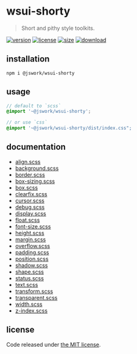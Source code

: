 # wsui-shorty
> Short and pithy style toolkits.

[![version][version-image]][version-url]
[![license][license-image]][license-url]
[![size][size-image]][size-url]
[![download][download-image]][download-url]

## installation
```shell
npm i @jswork/wsui-shorty
```

## usage
```scss
// default to `scss`
@import '~@jswork/wsui-shorty';

// or use `css`
@import '~@jswork/wsui-shorty/dist/index.css";
```

## documentation
- [align.scss](./documentation/align.scss.md)
- [background.scss](./documentation/background.scss.md)
- [border.scss](./documentation/border.scss.md)
- [box-sizing.scss](./documentation/box-sizing.scss.md)
- [box.scss](./documentation/box.scss.md)
- [clearfix.scss](./documentation/clearfix.scss.md)
- [cursor.scss](./documentation/cursor.scss.md)
- [debug.scss](./documentation/debug.scss.md)
- [display.scss](./documentation/display.scss.md)
- [float.scss](./documentation/float.scss.md)
- [font-size.scss](./documentation/font-size.scss.md)
- [height.scss](./documentation/height.scss.md)
- [margin.scss](./documentation/margin.scss.md)
- [overflow.scss](./documentation/overflow.scss.md)
- [padding.scss](./documentation/padding.scss.md)
- [position.scss](./documentation/position.scss.md)
- [shadow.scss](./documentation/shadow.scss.md)
- [shape.scss](./documentation/shape.scss.md)
- [status.scss](./documentation/status.scss.md)
- [text.scss](./documentation/text.scss.md)
- [transform.scss](./documentation/transform.scss.md)
- [transparent.scss](./documentation/transparent.scss.md)
- [width.scss](./documentation/width.scss.md)
- [z-index.scss](./documentation/z-index.scss.md)

## license
Code released under [the MIT license](https://github.com/afeiship/wsui-shorty/blob/master/LICENSE.txt).

[version-image]: https://img.shields.io/npm/v/@jswork/wsui-shorty
[version-url]: https://npmjs.org/package/@jswork/wsui-shorty

[license-image]: https://img.shields.io/npm/l/@jswork/wsui-shorty
[license-url]: https://github.com/afeiship/wsui-shorty/blob/master/LICENSE.txt

[size-image]: https://img.shields.io/bundlephobia/minzip/@jswork/wsui-shorty
[size-url]: https://github.com/afeiship/wsui-shorty/blob/master/dist/wsui-shorty.min.js

[download-image]: https://img.shields.io/npm/dm/@jswork/wsui-shorty
[download-url]: https://www.npmjs.com/package/@jswork/wsui-shorty

